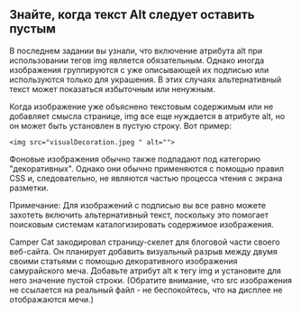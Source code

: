 ##  Знайте, когда текст Alt следует оставить пустым

В последнем задании вы узнали, что включение атрибута alt при использовании тегов img является обязательным. Однако иногда изображения группируются с уже описывающей их подписью или используются только для украшения. В этих случаях альтернативный текст может показаться избыточным или ненужным.

Когда изображение уже объяснено текстовым содержимым или не добавляет смысла странице, img все еще нуждается в атрибуте alt, но он может быть установлен в пустую строку. Вот пример:
```
<img src="visualDecoration.jpeg " alt="">
```
Фоновые изображения обычно также подпадают под категорию "декоративных". Однако они обычно применяются с помощью правил CSS и, следовательно, не являются частью процесса чтения с экрана разметки.

Примечание: Для изображений с подписью вы все равно можете захотеть включить альтернативный текст, поскольку это помогает поисковым системам каталогизировать содержимое изображения.

Camper Cat закодировал страницу-скелет для блоговой части своего веб-сайта. Он планирует добавить визуальный разрыв между двумя своими статьями с помощью декоративного изображения самурайского меча. Добавьте атрибут alt к тегу img и установите для него значение пустой строки. (Обратите внимание, что src изображения не ссылается на реальный файл - не беспокойтесь, что на дисплее не отображаются мечи.)




